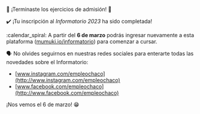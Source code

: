 :tada: ¡Terminaste los ejercicios de admisión! :tada:

:heavy_check_mark: ¡Tu inscripción al _Informatorio 2023_ ha sido completada! 

:calendar_spiral: A partir del **6 de marzo** podrás ingresar nuevamente a esta plataforma ([mumuki.io/informatorio](https://mumuki.io/informatorio)) para comenzar a cursar.

:speaking_head: No olvides seguirnos en nuestras redes sociales para enterarte todas las novedades sobre el Informatorio:

* [www.instagram.com/empleochaco](http://www.instagram.com/empleochaco)
* [www.facebook.com/empleochaco](http://www.facebook.com/empleochaco)

¡Nos vemos el 6 de marzo! :grin:
